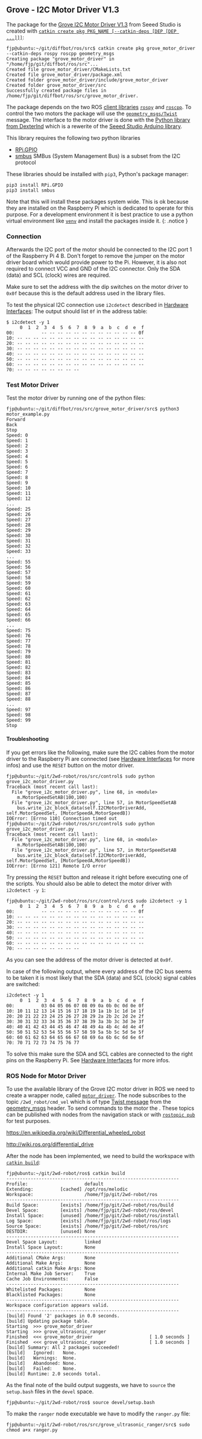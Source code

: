 ## Grove - I2C Motor Driver V1.3

The package for the [Grove I2C Motor Driver V1.3](http://wiki.seeedstudio.com/Grove-I2C_Motor_Driver_V1.3/) from Seeed Studio is created with [`catkin create pkg PKG_NAME [--catkin-deps [DEP [DEP ...]]]`](https://catkin-tools.readthedocs.io/en/latest/verbs/catkin_create.html#catkin-create-pkg):

```console
fjp@ubuntu:~/git/diffbot/ros/src$ catkin create pkg grove_motor_driver --catkin-deps rospy roscpp geometry_msgs
Creating package "grove_motor_driver" in "/home/fjp/git/diffbot/ros/src"...
Created file grove_motor_driver/CMakeLists.txt
Created file grove_motor_driver/package.xml
Created folder grove_motor_driver/include/grove_motor_driver
Created folder grove_motor_driver/src
Successfully created package files in /home/fjp/git/diffbot/ros/src/grove_motor_driver.
```

The package depends on the two ROS [client libraries](http://wiki.ros.org/Client%20Libraries) [`rospy`](http://wiki.ros.org/rospy) and [`roscpp`](http://wiki.ros.org/roscpp). 
To control the two motors the package will use the [`geometry_msgs/Twist`](https://docs.ros.org/api/geometry_msgs/html/msg/Twist.html) message.
The interface to the motor driver is done with the [Python library from DexterInd](https://github.com/DexterInd/GrovePi/blob/master/Software/Python/grove_i2c_motor_driver) 
which is a rewerite of the [Seeed Studio Arduino library](https://github.com/Seeed-Studio/Grove_I2C_Motor_Driver_v1_3/blob/master).


This library requires the following two python libraries

- [RPi.GPIO](https://pypi.org/project/RPi.GPIO/)
- [smbus](https://pypi.org/project/smbus/) SMBus (System Management Bus) is a subset from the I2C protocol

These libraries should be installed with `pip3`, Python's package manager:

```console
pip3 install RPi.GPIO
pip3 install smbus
```

Note that this will install these packages system wide. This is ok because they are installed on the Raspberry Pi which is dedicated to 
operate for this purpose. For a development environment it is best practice to use a python virtual environment like 
[`venv`](https://docs.python.org/3/library/venv.html) and install the packages inside it.
{: .notice }

### Connection

Afterwards the I2C port of the motor should be connected to the I2C port 1 of the Raspberry Pi 4 B. 
Don't forget to remove the jumper on the motor driver board which would provide power to the Pi.
However, it is also not required to connect VCC and GND of the I2C connector. 
Only the SDA (data) and SCL (clock) wires are required.

Make sure to set the address with the dip switches on the motor driver to `0x0f` because this is the default address used
in the library files.

To test the physical I2C connection use `i2cdetect` described in [Hardware Interfaces](https://fjp.at/projects/diffbot/hardware-interfaces/#prepare-i2c-connection):
The output should list `0f` in the address table:

```console
$ i2cdetect -y 1
     0  1  2  3  4  5  6  7  8  9  a  b  c  d  e  f
00:          -- -- -- -- -- -- -- -- -- -- -- -- 0f 
10: -- -- -- -- -- -- -- -- -- -- -- -- -- -- -- -- 
20: -- -- -- -- -- -- -- -- -- -- -- -- -- -- -- -- 
30: -- -- -- -- -- -- -- -- -- -- -- -- -- -- -- -- 
40: -- -- -- -- -- -- -- -- -- -- -- -- -- -- -- -- 
50: -- -- -- -- -- -- -- -- -- -- -- -- -- -- -- -- 
60: -- -- -- -- -- -- -- -- -- -- -- -- -- -- -- -- 
70: -- -- -- -- -- -- -- --
```

### Test Motor Driver

Test the motor driver by running one of the python files:

```console
fjp@ubuntu:~/git/diffbot/ros/src/grove_motor_driver/src$ python3 motor_example.py 
Forward
Back
Stop
Speed: 0
Speed: 1
Speed: 2
Speed: 3
Speed: 4
Speed: 5
Speed: 6
Speed: 7
Speed: 8
Speed: 9
Speed: 10
Speed: 11
Speed: 12
...
Speed: 25
Speed: 26
Speed: 27
Speed: 28
Speed: 29
Speed: 30
Speed: 31
Speed: 32
Speed: 33
...
Speed: 55
Speed: 56
Speed: 57
Speed: 58
Speed: 59
Speed: 60
Speed: 61
Speed: 62
Speed: 63
Speed: 64
Speed: 65
Speed: 66
...
Speed: 75
Speed: 76
Speed: 77
Speed: 78
Speed: 79
Speed: 80
Speed: 81
Speed: 82
Speed: 83
Speed: 84
Speed: 85
Speed: 86
Speed: 87
Speed: 88
...
Speed: 97
Speed: 98
Speed: 99
Stop
```

#### Troubleshooting

If you get errors like the following, make sure the I2C cables from the motor driver to the 
Raspberry Pi are connected (see [Hardware Interfaces](https://fjp.at/projects/diffbot/hardware-interfaces/#prepare-i2c-connection) for more infos) 
and use the `RESET` button on the motor driver.

```console
fjp@ubuntu:~/git/2wd-robot/ros/src/control$ sudo python grove_i2c_motor_driver.py 
Traceback (most recent call last):
  File "grove_i2c_motor_driver.py", line 68, in <module>
    m.MotorSpeedSetAB(100,100)
  File "grove_i2c_motor_driver.py", line 57, in MotorSpeedSetAB
    bus.write_i2c_block_data(self.I2CMotorDriverAdd, self.MotorSpeedSet, [MotorSpeedA,MotorSpeedB])
IOError: [Errno 110] Connection timed out
fjp@ubuntu:~/git/2wd-robot/ros/src/control$ sudo python grove_i2c_motor_driver.py 
Traceback (most recent call last):
  File "grove_i2c_motor_driver.py", line 68, in <module>
    m.MotorSpeedSetAB(100,100)
  File "grove_i2c_motor_driver.py", line 57, in MotorSpeedSetAB
    bus.write_i2c_block_data(self.I2CMotorDriverAdd, self.MotorSpeedSet, [MotorSpeedA,MotorSpeedB])
IOError: [Errno 121] Remote I/O error
```

Try pressing the `RESET` button and release it right before executing one of the scripts.
You should also be able to detect the motor driver with `i2cdetect -y 1`:

```console
fjp@ubuntu:~/git/2wd-robot/ros/src/control/src$ sudo i2cdetect -y 1
     0  1  2  3  4  5  6  7  8  9  a  b  c  d  e  f
00:          -- -- -- -- -- -- -- -- -- -- -- -- 0f 
10: -- -- -- -- -- -- -- -- -- -- -- -- -- -- -- -- 
20: -- -- -- -- -- -- -- -- -- -- -- -- -- -- -- -- 
30: -- -- -- -- -- -- -- -- -- -- -- -- -- -- -- -- 
40: -- -- -- -- -- -- -- -- -- -- -- -- -- -- -- -- 
50: -- -- -- -- -- -- -- -- -- -- -- -- -- -- -- -- 
60: -- -- -- -- -- -- -- -- -- -- -- -- -- -- -- -- 
70: -- -- -- -- -- -- -- --
```

As you can see the address of the motor driver is detected at `0x0f`.

In case of the following output, where every address of the I2C bus seems to be taken
it is most likely that the SDA (data) and SCL (clock) signal cables are switched:

```console
i2cdetect -y 1
     0  1  2  3  4  5  6  7  8  9  a  b  c  d  e  f
00:          03 04 05 06 07 08 09 0a 0b 0c 0d 0e 0f 
10: 10 11 12 13 14 15 16 17 18 19 1a 1b 1c 1d 1e 1f 
20: 20 21 22 23 24 25 26 27 28 29 2a 2b 2c 2d 2e 2f 
30: 30 31 32 33 34 35 36 37 38 39 3a 3b 3c 3d 3e 3f 
40: 40 41 42 43 44 45 46 47 48 49 4a 4b 4c 4d 4e 4f 
50: 50 51 52 53 54 55 56 57 58 59 5a 5b 5c 5d 5e 5f 
60: 60 61 62 63 64 65 66 67 68 69 6a 6b 6c 6d 6e 6f 
70: 70 71 72 73 74 75 76 77
```

To solve this make sure the SDA and SCL cables are connected to the right pins on the Raspberry Pi.
See [Hardware Interfaces](https://fjp.at/projects/diffbot/hardware-interfaces/#prepare-i2c-connection) for more infos.


### ROS Node for Motor Driver

To use the available library of the Grove I2C motor driver in ROS we need to create a wrapper node, called [`motor_driver`](https://github.com/fjp/2wd-robot/blob/master/ros/src/grove_motor_driver/src/motor_driver.py).
The node subscribes to the topic `/2wd_robot/cmd_vel` which is of type [Twist message](https://docs.ros.org/api/geometry_msgs/html/msg/Twist.html) 
from the [geometry_msgs](https://docs.ros.org/api/geometry_msgs/html/index-msg.html) header. 
To send commands to the motor the . These topics can be published with nodes from the navigation stack or with [`rostopic pub`](http://wiki.ros.org/rostopic#rostopic_pub) for test purposes.

https://en.wikipedia.org/wiki/Differential_wheeled_robot

http://wiki.ros.org/differential_drive


After the node has been implemented, we need to build the workspace with [`catkin build`](https://catkin-tools.readthedocs.io/en/latest/verbs/catkin_build.html):

```console
fjp@ubuntu:~/git/2wd-robot/ros$ catkin build
----------------------------------------------------------------
Profile:                     default
Extending:          [cached] /opt/ros/melodic
Workspace:                   /home/fjp/git/2wd-robot/ros
----------------------------------------------------------------
Build Space:        [exists] /home/fjp/git/2wd-robot/ros/build
Devel Space:        [exists] /home/fjp/git/2wd-robot/ros/devel
Install Space:      [unused] /home/fjp/git/2wd-robot/ros/install
Log Space:          [exists] /home/fjp/git/2wd-robot/ros/logs
Source Space:       [exists] /home/fjp/git/2wd-robot/ros/src
DESTDIR:            [unused] None
----------------------------------------------------------------
Devel Space Layout:          linked
Install Space Layout:        None
----------------------------------------------------------------
Additional CMake Args:       None
Additional Make Args:        None
Additional catkin Make Args: None
Internal Make Job Server:    True
Cache Job Environments:      False
----------------------------------------------------------------
Whitelisted Packages:        None
Blacklisted Packages:        None
----------------------------------------------------------------
Workspace configuration appears valid.
----------------------------------------------------------------
[build] Found '2' packages in 0.0 seconds.                                                                          
[build] Updating package table.                                                                                     
Starting  >>> grove_motor_driver                                                                                    
Starting  >>> grove_ultrasonic_ranger                                                                                                                                                                              
Finished  <<< grove_motor_driver                     [ 1.0 seconds ]                                                
Finished  <<< grove_ultrasonic_ranger                [ 1.0 seconds ]                                                                                             
[build] Summary: All 2 packages succeeded!                                                                          
[build]   Ignored:   None.                                                                                          
[build]   Warnings:  None.                                                                                          
[build]   Abandoned: None.                                                                                          
[build]   Failed:    None.                                                                                          
[build] Runtime: 2.0 seconds total. 
```


As the final note of the build output suggests, we have to `source` the `setup.bash` files in the `devel` space.

```console
fjp@ubuntu:~/git/2wd-robot/ros$ source devel/setup.bash
```

To make the `ranger` node executable we have to modify the `ranger.py` file:

```console
fjp@ubuntu:~/git/2wd-robot/ros/src/grove_ultrasonic_ranger/src$ sudo chmod a+x ranger.py
```

